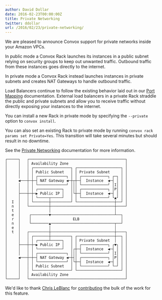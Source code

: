 ```yaml
---
author: David Dollar
date: 2016-02-23T00:00:00Z
title: Private Networking
twitter: ddollar
url: /2016/02/23/private-networking/
---
```


We are pleased to announce Convox support for private networks inside your Amazon VPCs. 

In public mode a Convox Rack launches its instances in a public subnet relying on security groups to keep out unwanted traffic. Outbound traffic from these instances goes directly to the internet.

In private mode a Convox Rack instead launches instances in private subnets and creates NAT Gateways to handle outbound traffic.

<!--more-->

Load Balancers continue to follow the existing behavior laid out in our [Port Mapping](http://convox.com/docs/port-mapping/) documentation. External load balancers in a private Rack straddle the public and private subnets and allow you to receive traffic without directly exposing your instances to the internet.

You can install a new Rack in private mode by specifying the `--private` option to `convox install`.

You can also set an existing Rack to private mode by running `convox rack params set Private=Yes`. This transition will take several minutes but should result in no downtime.

See the [Private Networking](https://convox.com/docs/private-networking/) documentation for more information.

```
┌─────┐   ┌────────────────────────────────────────────┐
│     │   │ Availability Zone                          │
│     │   │ ┌─────────────────┐ ┌────────────────────┐ │
│     │   │ │ Public Subnet   │ │ Private Subnet     │ │
│     │   │ │ ┌─────────────┐ │ │ ┌────────────┐ ┌─┐ │ │
│     ◀───┼─┼─┤ NAT Gateway ◀─┼┬┼─┤  Instance  ◀─┤ │ │ │
│     │   │ │ └─────────────┘ │││ └────────────┘ │I│ │ │
│     │   │ │ ┌───────────┐   │││ ┌────────────┐ │P│ │ │
│     ├───┼─┼─▶ Public IP │   │└┼─┤  Instance  ◀─┤ │ │ │
│     │   │ │ └─────┬─────┘   │ │ └────────────┘ └▲┘ │ │
│  I  │   │ └───────┼─────────┘ └─────────────────┼──┘ │
│  n  │   └─────────┼─────────────────────────────┼────┘
│  t  │             │                             │     
│  e  │    ┌────────▼─────────────────────────────┴──┐  
│  r  │    │                   ELB                   │  
│  n  │    └────────▲─────────────────────────────┬──┘  
│  e  │             │                             │     
│  t  │   ┌─────────┼─────────────────────────────┼────┐
│     │   │ ┌───────┼─────────┐ ┌─────────────────┼──┐ │
│     │   │ │ ┌─────┴─────┐   │ │ Private Subnet  │  │ │
│     ├───┼─┼─▶ Public IP │   │ │ ┌────────────┐ ┌▼┐ │ │
│     │   │ │ └───────────┘   │┌┼─┤  Instance  ◀─┤ │ │ │
│     │   │ │ ┌─────────────┐ │││ └────────────┘ │I│ │ │
│     ◀───┼─┼─┤ NAT Gateway ◀─┼┤│ ┌────────────┐ │P│ │ │
│     │   │ │ └─────────────┘ │└┼─┤  Instance  ◀─┤ │ │ │
│     │   │ │ Public Subnet   │ │ └────────────┘ └─┘ │ │
│     │   │ └─────────────────┘ └────────────────────┘ │
│     │   │ Availability Zone                          │
└─────┘   └────────────────────────────────────────────┘
```

We'd like to thank [Chris LeBlanc](https://github.com/cleblanc87) for [contributing](https://github.com/convox/rack/pull/214) the bulk of the work for this feature.


